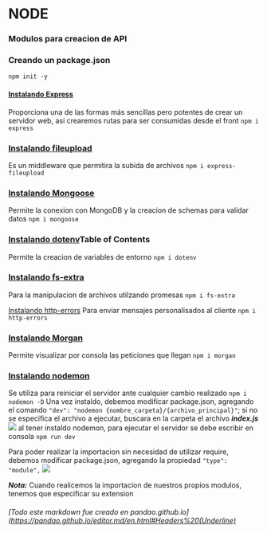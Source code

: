 # NODE

### Modulos para creacion de API

### Creando un package.json

`npm init -y`

#### [Instalando Express](https://expressjs.com/en/starter/installing.html "Instalando Express")

Proporciona una de las formas más sencillas pero potentes de crear un servidor web, asi crearemos rutas para ser consumidas desde el front
`npm i express`

### [Instalando fileupload](https://www.npmjs.com/package/express-fileupload "Instalando fileupload")

Es un middleware que permitira la subida de archivos
`npm i express-fileupload`

### [Instalando Mongoose](https://mongoosejs.com/docs/guide.html "Instalando Mongoose")

Permite la conexion con MongoDB y la creacion de schemas para validar datos
`npm i mongoose`

### [Instalando dotenv](https://www.npmjs.com/package/dotenv "Instalando dotenv")**Table of Contents**

Permite la creacion de variables de entorno
`npm i dotenv`

### [Instalando fs-extra](https://www.npmjs.com/package/fs-extra "Instalando fs-extra")

Para la manipulacion de archivos utilzando promesas
`npm i fs-extra`

[Instalando http-errors](https://www.npmjs.com/package/http-errors/v/1.7.0 "Instalando http-errors")
Para enviar mensajes personalisados al cliente
`npm i http-errors`

### [Instalando Morgan](https://www.npmjs.com/package/morgan "Instalando Morgan")

Permite visualizar por consola las peticiones que llegan
`npm i morgan`

### [Instalando nodemon](https://www.npmjs.com/package/nodemon "Instalando nodemon")

Se utiliza para reiniciar el servidor ante cualquier cambio realizado
`npm i nodemon -D`
Una vez instaldo, debemos modificar package.json, agregando el comando `"dev": "nodemon {nombre_carpeta}/{archivo_principal}"`; si no se especifica el archivo a ejecutar, buscara en la carpeta el archivo **_index.js_**
![]('/img/nodemon.png')
al tener instaldo nodemon, para ejecutar el servidor se debe escribir en consola `npm run dev`

Para poder realizar la importacion sin necesidad de utilizar require, debemos modificar package.json, agregando la propiedad `"type": "module",`
![]('/img/package.png')

**_Nota:_** Cuando realicemos la importacion de nuestros propios modulos, tenemos que especificar su extension

###### [Todo este markdown fue creado en pandao.github.io](https://pandao.github.io/editor.md/en.html#Headers%20(Underline)
